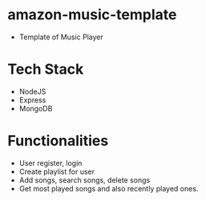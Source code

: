 # amazon-music-template

- Template of Music Player 

# Tech Stack
- NodeJS
- Express
- MongoDB


# Functionalities
- User register, login
- Create playlist for user
- Add songs, search songs, delete songs 
- Get most played songs and also recently played ones.
